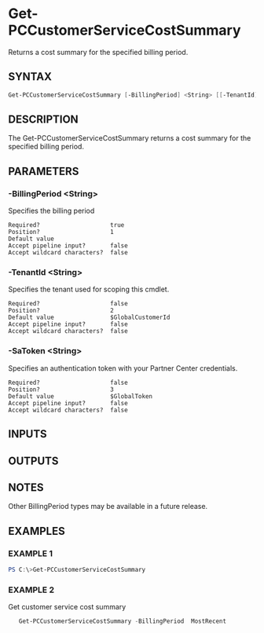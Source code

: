 # Get-PCCustomerServiceCostSummary

Returns a cost summary for the specified billing period.

## SYNTAX

```powershell
Get-PCCustomerServiceCostSummary [-BillingPeriod] <String> [[-TenantId] <String>] [[-SaToken] <String>] [<CommonParameters>]
```

## DESCRIPTION

The Get-PCCustomerServiceCostSummary returns a cost summary for the specified billing period.

## PARAMETERS

### -BillingPeriod &lt;String&gt;

Specifies the billing period
```
Required?                    true
Position?                    1
Default value
Accept pipeline input?       false
Accept wildcard characters?  false
```
 
### -TenantId &lt;String&gt;

Specifies the tenant used for scoping this cmdlet.
```
Required?                    false
Position?                    2
Default value                $GlobalCustomerId
Accept pipeline input?       false
Accept wildcard characters?  false
```
 
### -SaToken &lt;String&gt;

Specifies an authentication token with your Partner Center credentials.
```
Required?                    false
Position?                    3
Default value                $GlobalToken
Accept pipeline input?       false
Accept wildcard characters?  false
```

## INPUTS

## OUTPUTS

## NOTES

Other BillingPeriod types may be available in a future release.

## EXAMPLES

### EXAMPLE 1

```powershell
PS C:\>Get-PCCustomerServiceCostSummary
```

### EXAMPLE 2

Get customer service cost summary

```powershell
   Get-PCCustomerServiceCostSummary -BillingPeriod  MostRecent
```
